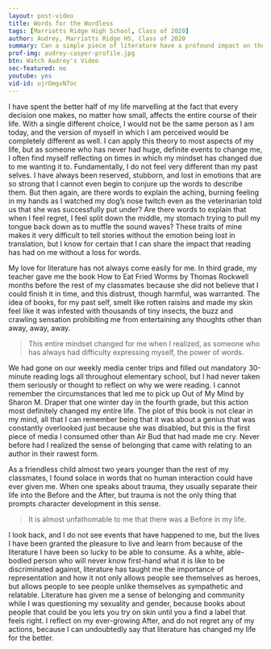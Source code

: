 ```yaml
---
layout: post-video
title: Words for the Wordless
tags: [Marriotts Ridge High School, Class of 2020]  
author: Audrey, Marriotts Ridge HS, Class of 2020
summary: Can a simple piece of literature have a profound impact on the makeup of who you are?
prof-img: audrey-casper-profile.jpg
btn: Watch Audrey's Video
sec-featured: no
youtube: yes
vid-id: ujrOmgxN7oc
---
```


I have spent the better half of my life marvelling at the fact that every decision one makes, no matter how small, affects the entire course of their life. With a single different choice, I would not be the same person as I am today, and the version of myself in which I am perceived would be completely different as well. I can apply this theory to most aspects of my life, but as someone who has never had huge, definite events to change me, I often find myself reflecting on times in which my mindset has changed due to me wanting it to. Fundamentally, I do not feel very different than my past selves. I have always been reserved, stubborn, and lost in emotions that are so strong that I cannot even begin to conjure up the words to describe them. But then again, are there words to explain the aching, burning feeling in my hands as I watched my dog’s nose twitch even as the veterinarian told us that she was successfully put under? Are there words to explain that when I feel regret, I feel split down the middle, my stomach trying to pull my tongue back down as to muffle the sound waves? These traits of mine makes it very difficult to tell stories without the emotion being lost in translation, but I know for certain that I can share the impact that reading has had on me without a loss for words. 

My love for literature has not always come easily for me. In third grade, my teacher gave me the book How to Eat Fried Worms by Thomas Rockwell months before the rest of my classmates because she did not believe that I could finish it in time, and this distrust, though harmful, was warranted. The idea of books, for my past self, smelt like rotten raisins and made my skin feel like it was infested with thousands of tiny insects, the buzz and crawling sensation prohibiting me from entertaining any thoughts other than away, away, away. 

>This entire mindset changed for me when I realized, as someone who has always had difficulty expressing myself, the power of words. 

We had gone on our weekly media center trips and filled out mandatory 30-minute reading logs all throughout elementary school, but I had never taken them seriously or thought to reflect on why we were reading. I cannot remember the circumstances that led me to pick up Out of My Mind by Sharon M. Draper that one winter day in the fourth grade, but this action most definitely changed my entire life. The plot of this book is not clear in my mind, all that I can remember being that it was about a genius that was constantly overlooked just because she was disabled, but this is the first piece of media I consumed other than Air Bud that had made me cry. Never before had I realized the sense of belonging that came with relating to an author in their rawest form. 

As a friendless child almost two years younger than the rest of my classmates, I found solace in words that no human interaction could have ever given me. When one speaks about trauma, they usually separate their life into the Before and the After, but trauma is not the only thing that prompts character development in this sense. 

> It is almost unfathomable to me that there was a Before in my life. 

I look back, and I do not see events that have happened to me, but the lives I have been granted the pleasure to live and learn from because of the literature I have been so lucky to be able to consume. As a white, able-bodied person who will never know first-hand what it is like to be discriminated against, literature has taught me the importance of representation and how it not only allows people see themselves as heroes, but allows people to see people unlike themselves as sympathetic and relatable. Literature has given me a sense of belonging and community while I was questioning my sexuality and gender, because books about people that could be you lets you try on skin until you a find a label that feels right. I reflect on my ever-growing After, and do not regret any of my actions, because I can undoubtedly say that literature has changed my life for the better. 
	
